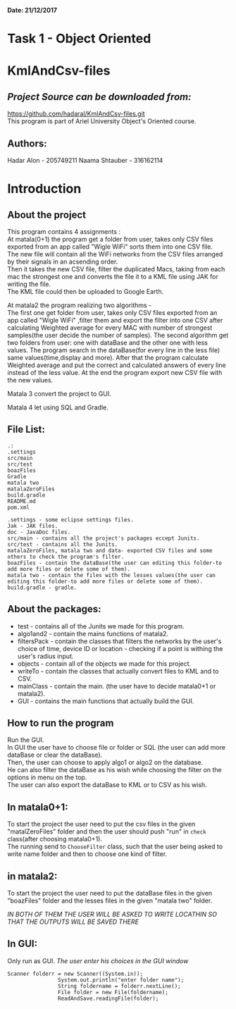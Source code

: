 **Date: 21/12/2017**  

Task 1 - Object Oriented
===
KmlAndCsv-files
==
*Project Source can be downloaded from:* 
-- 
https://github.com/hadaral/KmlAndCsv-files.git  
This program is part of Ariel University Object's Oriented course.  

Authors:
---
Hadar Alon - 205749211
Naama Shtauber - 316162114  

**Introduction**
==
**About the project**
--

This program contains 4 assignments :  
At matala(0+1) the program get a folder from user, takes only CSV files exported from an app called "Wigle WiFi" sorts them into one CSV file.   
The new file will contain all the WiFi networks from the CSV files arranged by their signals in an acsending order.  
Then it takes the new CSV file, filter the duplicated Macs, taking from each mac the strongest one and converts the file it to a KML file using JAK for writing the file.   
The KML file could then be uploaded to Google Earth.  

At matala2 the program realizing two algorithms -  
The first one get folder from user, takes only CSV files exported from an app called "Wigle WiFi" ,filter them and export the filter into one CSV after calculating Weighted average for every MAC with number of strongest samples(the user decide the number of samples).
The second algorithm get two folders from user: one with dataBase and the other one with less values.
The program search in the dataBase(for every line in the less file) same values(time,display and more). After that the program calculate Weighted average and put the correct and calculated answers of every line instead of the less value. 
At the end the program export new CSV file with the new values.

Matala 3 convert the project to GUI.  

Matala 4 let using SQL and Gradle.

**File List:**  
--
```
.:  
.settings  
src/main   
src/test      
boazFiles    
Gradle   
matala two    
matalaZeroFiles  
build.gradle    
README.md  
pom.xml  
```
```  
.settings - some eclipse settings files.
Jak - JAK files.  
doc - JavaDoc files.  
src/main - contains all the project's packages eccept Junits.  
src/test - contains all the Junits.
matalaZeroFiles, matala two and data- exported CSV files and some others to check the program's filter.  
boazFiles - contain the dataBase(the user can editing this folder-to add more files or delete some of them).
matala two - contain the files with the lesses values(the user can editing this folder-to add more files or delete some of them).  
build.gradle - gradle.  

```  
**About the packages:**  
--  
* test - contains all of the Junits we made for this program.
* algo1and2 - contain the mains functions of matala2. 
* filtersPack - contain the classes that filters the networks by the user's choice of time, device ID or location - checking if a point is withing the user's radius input.
* objects - contain all of the objects we made for this project.
* writeTo - contain the classes that actually convert files to KML and to CSV.
* mainClass - contain the main. (the user have to decide matala0+1 or matala2).
* GUI - contains the main functions that actually build the GUI.  

 

**How to run the program**  
--  
Run the GUI.  
In GUI the user have to choose file or folder or SQL (the user can add more dataBase or clear the dataBase).  
Then, the user can choose to apply algo1 or algo2 on the database.  
He can also filter the dataBase as his wish while choosing the filter on the options in menu on the top.  
The user can also export the dataBase to KML or to CSV as his wish.


In matala0+1:  
--  
To start the project the user need to put the csv files in the given "matalZeroFiles" folder and then the user should push "run" in `check` class(after choosing matala0+1).  
The running send to `ChooseFilter` class, such that the user being asked to write name folder and then to choose one kind of filter. 

in matala2:  
--  
To start the project the user need to put the dataBase files in the given "boazFiles" folder and the lesses files in the given "matala two" folder.
 
*IN BOTH OF THEM THE USER WILL BE ASKED TO WRITE LOCATHIN SO THAT THE OUTPUTS WILL BE SAVED THERE*  

In GUI:  
--
Only run as GUI.
*The user enter his choices in the GUI window*

```
Scanner folderr = new Scanner((System.in));  
				System.out.println("enter folder name");  
				String foldername = folderr.nextLine();  
				File folder = new File(foldername);  
				ReadAndSave.readingFile(folder);  
```

